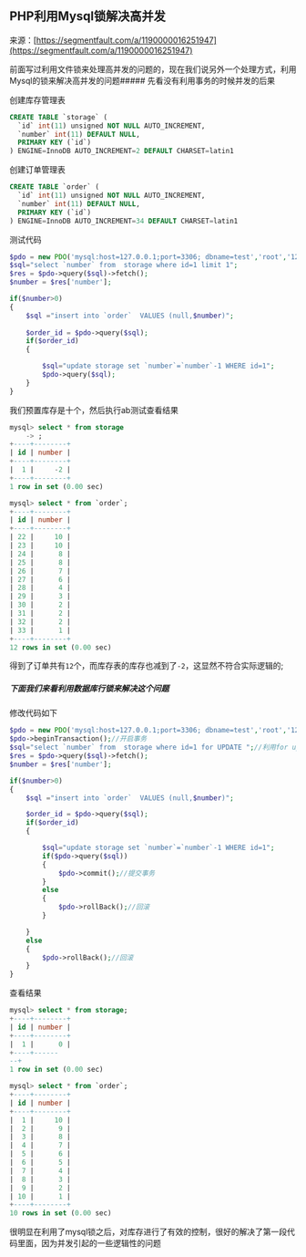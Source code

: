 ## PHP利用Mysql锁解决高并发

来源：[https://segmentfault.com/a/1190000016251947](https://segmentfault.com/a/1190000016251947)

前面写过利用文件锁来处理高并发的问题的，现在我们说另外一个处理方式，利用Mysql的锁来解决高并发的问题##### 先看没有利用事务的时候并发的后果

创建库存管理表
```sql
CREATE TABLE `storage` (
  `id` int(11) unsigned NOT NULL AUTO_INCREMENT,
  `number` int(11) DEFAULT NULL,
  PRIMARY KEY (`id`)
) ENGINE=InnoDB AUTO_INCREMENT=2 DEFAULT CHARSET=latin1
```

创建订单管理表
```sql
CREATE TABLE `order` (
  `id` int(11) unsigned NOT NULL AUTO_INCREMENT,
  `number` int(11) DEFAULT NULL,
  PRIMARY KEY (`id`)
) ENGINE=InnoDB AUTO_INCREMENT=34 DEFAULT CHARSET=latin1
```

测试代码
```php
$pdo = new PDO('mysql:host=127.0.0.1;port=3306; dbname=test','root','123456');
$sql="select `number` from  storage where id=1 limit 1";
$res = $pdo->query($sql)->fetch();
$number = $res['number'];

if($number>0)
{
    $sql ="insert into `order`  VALUES (null,$number)";
   
    $order_id = $pdo->query($sql);
    if($order_id)
    {

        $sql="update storage set `number`=`number`-1 WHERE id=1";
        $pdo->query($sql);
    }
}
```

我们预置库存是十个，然后执行ab测试查看结果
```sql
mysql> select * from storage
    -> ;
+----+--------+
| id | number |
+----+--------+
|  1 |     -2 |
+----+--------+
1 row in set (0.00 sec)

mysql> select * from `order`;
+----+--------+
| id | number |
+----+--------+
| 22 |     10 |
| 23 |     10 |
| 24 |      8 |
| 25 |      8 |
| 26 |      7 |
| 27 |      6 |
| 28 |      4 |
| 29 |      3 |
| 30 |      2 |
| 31 |      2 |
| 32 |      2 |
| 33 |      1 |
+----+--------+
12 rows in set (0.00 sec)
```

得到了订单共有`12`个，而库存表的库存也减到了`-2`，这显然不符合实际逻辑的;
##### 下面我们来看利用数据库行锁来解决这个问题

修改代码如下
```php
$pdo = new PDO('mysql:host=127.0.0.1;port=3306; dbname=test','root','123456');
$pdo->beginTransaction();//开启事务
$sql="select `number` from  storage where id=1 for UPDATE ";//利用for update 开启行锁
$res = $pdo->query($sql)->fetch();
$number = $res['number'];

if($number>0)
{
    $sql ="insert into `order`  VALUES (null,$number)";

    $order_id = $pdo->query($sql);
    if($order_id)
    {

        $sql="update storage set `number`=`number`-1 WHERE id=1";
        if($pdo->query($sql))
        {
            $pdo->commit();//提交事务
        }
        else
        {
            $pdo->rollBack();//回滚
        }

    }
    else
    {
        $pdo->rollBack();//回滚
    }
}
```

查看结果
```sql
mysql> select * from storage;
+----+--------+
| id | number |
+----+--------+
|  1 |      0 |
+----+------
--+
1 row in set (0.00 sec)

mysql> select * from `order`;
+----+--------+
| id | number |
+----+--------+
|  1 |     10 |
|  2 |      9 |
|  3 |      8 |
|  4 |      7 |
|  5 |      6 |
|  6 |      5 |
|  7 |      4 |
|  8 |      3 |
|  9 |      2 |
| 10 |      1 |
+----+--------+
10 rows in set (0.00 sec)
```

很明显在利用了mysql锁之后，对库存进行了有效的控制，很好的解决了第一段代码里面，因为并发引起的一些逻辑性的问题
